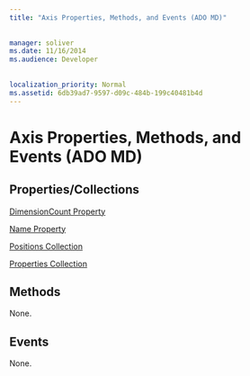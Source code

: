 ```yaml
---
title: "Axis Properties, Methods, and Events (ADO MD)"
  
  
manager: soliver
ms.date: 11/16/2014
ms.audience: Developer
 
  
localization_priority: Normal
ms.assetid: 6db39ad7-9597-d09c-484b-199c40481b4d
---
```


# Axis Properties, Methods, and Events (ADO MD)

## Properties/Collections

[DimensionCount Property](dimensioncount-property-ado-md.md)
  
[Name Property](name-property-ado-md.md)
  
[Positions Collection](positions-collection-ado-md.md)
  
[Properties Collection](properties-collection-ado.md)
  
## Methods

None.
  
## Events

None.
  

